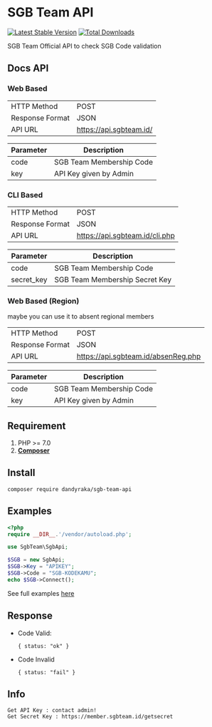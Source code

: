 # SGB Team API
[![Latest Stable Version](https://poser.pugx.org/dandyraka/sgb-team-api/v/stable)](https://packagist.org/packages/dandyraka/sgb-team-api)
[![Total Downloads](https://poser.pugx.org/dandyraka/sgb-team-api/downloads)](https://packagist.org/packages/dandyraka/sgb-team-api)

SGB Team Official API to check SGB Code validation

## Docs API
### Web Based

|||
| --- | --- |
| HTTP Method | POST |
| Response Format | JSON |
| API URL | https://api.sgbteam.id/ |

| Parameter | Description |
| --- | --- |
| code | SGB Team Membership Code |
| key | API Key given by Admin |

### CLI Based

|||
| --- | --- |
| HTTP Method | POST |
| Response Format | JSON |
| API URL | https://api.sgbteam.id/cli.php |

| Parameter | Description |
| --- | --- |
| code | SGB Team Membership Code |
| secret_key | SGB Team Membership Secret Key |

### Web Based (Region)

maybe you can use it to absent regional members

|||
| --- | --- |
| HTTP Method | POST |
| Response Format | JSON |
| API URL | https://api.sgbteam.id/absenReg.php |

| Parameter | Description |
| --- | --- |
| code | SGB Team Membership Code |
| key | API Key given by Admin |

## Requirement
1. PHP >= 7.0
2. **[Composer](https://getcomposer.org/)**

## Install

    composer require dandyraka/sgb-team-api

## Examples
```php
<?php
require __DIR__.'/vendor/autoload.php';

use SgbTeam\SgbApi;

$SGB = new SgbApi;
$SGB->Key = "APIKEY";
$SGB->Code = "SGB-KODEKAMU";
echo $SGB->Connect();
```
See full examples [here](examples)

## Response
- Code Valid:
  
      { status: "ok" }

- Code Invalid

      { status: "fail" }

## Info
    Get API Key : contact admin!
    Get Secret Key : https://member.sgbteam.id/getsecret
